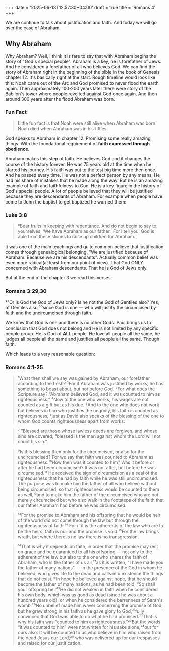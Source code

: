 +++
date = '2025-06-18T12:57:30+04:00'
draft = true
title = 'Romans 4'
+++

We are continue to talk about justification and faith. And today we will go over the case of Abraham.

## Why Abraham
Why Abraham? Well, I think it is fare to say that with Abraham begins the story of "God's special people". Abraham is a key, he is forefather of Jews. And he considered a forefather of all who believes God. We can find the story of Abraham right in the beginning of the bible in the book of Genesis chapter 12. It's basically right at the start. Rough timeline would look like this: Noah came out of the Arc and God promised to never flood the earth again. Then approximately 100-200 years later there were story of the Babilon's tower where people revolted against God once again. And then around 300 years after the flood Abraham was born.

### Fun Fact
>Little fun fact is that Noah were still alive when Abraham was born. Noah died when Abraham was in his fifties.

God speaks to Abraham in chapter 12. Promising some really amazing things. With the foundational requirement of **faith expressed through obedience**.

Abraham makes this step of faith. He believes God and it changes the course of the history forever. He was 75 years old at the time when he started his journey. His faith was put to the test big time more then once. And he passed every time. He was not a perfect person by any means, He had his share of mistakes that he made along the way. But he is an amazing example of faith and faithfulness to God. He is a key figure in the history of God's special people. A lot of people believed that they will be justified because they are descendants of Abraham. For example when people have come to John the baptist to get baptized he warned them:

### Luke 3:8
>⁸Bear fruits in keeping with repentance. And do not begin to say to yourselves, ‘We have Abraham as our father.’ For I tell you, God is able from these stones to raise up children for Abraham.

It was one of the main teachings and quite common believe that justification comes through genealogical belonging. "We are justified because of Abraham. Because we are his descendants". Actually common belief was even more radical(at least from our point of view). That God ONLY concerned with Abraham descendants. That he is God of Jews only.

But at the end of the chapter 3 we read this verses:

### Romans 3:29,30
²⁹Or is God the God of Jews only? Is he not the God of Gentiles also? Yes, of Gentiles also,³⁰since God is one — who will justify the circumcised by faith and the uncircumcised through faith.

We know that God is one and there is no other Gods. Paul brings us to conclusion that God  does not belong and He is not limited by any specific people group. He is God of **ALL** people. He love all people all the same, he judges all people all the same and justifies all people all the same. Though faith.

Which leads to a very reasonable question:

### Romans 4:1-25
>¹What then shall we say was gained by Abraham, our forefather according to the flesh? ²For if Abraham was justified by works, he has something to boast about, but not before God. ³For what does the Scripture say? “Abraham believed God, and it was counted to him as righteousness.” ⁴Now to the one who works, his wages are not counted as a gift but as his due. ⁵And to the one who does not work but believes in him who justifies the ungodly, his faith is counted as righteousness, ⁶just as David also speaks of the blessing of the one to whom God counts righteousness apart from works:

>⁷ “Blessed are those whose lawless deeds are forgiven, and whose sins are covered; ⁸blessed is the man against whom the Lord will not count his sin.”

>⁹Is this blessing then only for the circumcised, or also for the uncircumcised? For we say that faith was counted to Abraham as righteousness.¹⁰How then was it counted to him? Was it before or after he had been circumcised? It was not after, but before he was circumcised.¹¹ He received the sign of circumcision as a seal of the righteousness that he had by faith while he was still uncircumcised. The purpose was to make him the father of all who believe without being circumcised, so that righteousness would be counted to them as well,¹²and to make him the father of the circumcised who are not merely circumcised but who also walk in the footsteps of the faith that our father Abraham had before he was circumcised.

>¹³For the promise to Abraham and his offspring that he would be heir of the world did not come through the law but through the righteousness of faith.¹⁴ For if it is the adherents of the law who are to be the heirs, faith is null and the promise is void.¹⁵For the law brings wrath, but where there is no law there is no transgression.

>¹⁶That is why it depends on faith, in order that the promise may rest on grace and be guaranteed to all his offspring — not only to the adherent of the law but also to the one who shares the faith of Abraham, who is the father of us all,¹⁷as it is written, “I have made you the father of many nations” — in the presence of the God in whom he believed, who gives life to the dead and calls into existence the things that do not exist.¹⁸In hope he believed against hope, that he should become the father of many nations, as he had been told, “So shall your offspring be.”¹⁹He did not weaken in faith when he considered his own body, which was as good as dead (since he was about a hundred years old), or when he considered the barrenness  of Sarah's womb.²⁰No unbelief made him waver concerning the promise of God, but he grew strong in his faith as he gave glory to God,²¹fully convinced that God was able to do what he had promised.²²That is why his faith was “counted to him as righteousness.”²³But the words “it was counted to him” were not written for his sake alone,²⁴but for ours also. It will be counted to us who believe in him who raised from the dead Jesus our Lord,²⁵ who was delivered up for our trespasses and raised for our justification.

